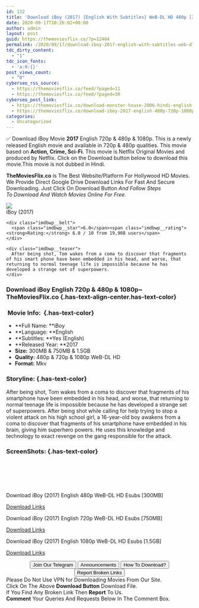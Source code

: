 ```yaml
---
id: 132
title: 'Download iBoy (2017) {English With Subtitles} WeB-DL HD 480p [300MB] || 720p [750MB] || 1080p [1.5GB]'
date: 2020-09-17T10:26:02+00:00
author: admin
layout: post
guid: https://themoviesflix.co/?p=12464
permalink: /2020/09/17/download-iboy-2017-english-with-subtitles-web-dl-hd-480p-300mb-720p-750mb-1080p-1-5gb/
tdc_dirty_content:
  - "1"
tdc_icon_fonts:
  - 'a:0:{}'
post_views_count:
  - "0"
cyberseo_rss_source:
  - https://themoviesflix.co/feed/?paged=11
  - https://themoviesflix.co/feed/?paged=30
cyberseo_post_link:
  - https://themoviesflix.co/download-monster-house-2006-hindi-english-480p-720p-1080p/
  - https://themoviesflix.co/download-iboy-2017-english-480p-720p-1080p/
categories:
  - Uncategorized
---
```

✅ Download iBoy&nbsp;Movie&nbsp;**2017**&nbsp;English&nbsp;720p&nbsp;&&nbsp;480p&nbsp;& 1080p. This is a newly released English movie and available in&nbsp;720p&nbsp;&&nbsp;480p&nbsp;qualities. This movie based on&nbsp;**Action, Crime, Sci-Fi**. This movie is Netflix Original Movies and produced by Netflix. Click on the Download button below to download this movie.This movie is not dubbed in Hindi.

**TheMoviesFlix.co**&nbsp;is The Best Website/Platform For Hollywood HD Movies. We Provide Direct Google Drive Download Links For Fast And Secure Downloading. Just Click On Download Button&nbsp;_And Follow Steps To&nbsp;Download And Watch Movies Online For Free._

<div class="imdbwp imdbwp--movie dark">
  <div class="imdbwp__thumb">
    <a class="imdbwp__link" target="_blank" title="iBoy" href="https://www.imdb.com/title/tt3171832/" rel="nofollow noopener noreferrer"><img class="imdbwp__img" src="https://m.media-amazon.com/images/M/MV5BNjQxODM2MDAyM15BMl5BanBnXkFtZTgwODc4MTE0MTI@._V1_SX300.jpg" /></a>
  </div>
  
  <div class="imdbwp__content">
    <div class="imdbwp__header">
      <span class="imdbwp__title">iBoy</span> (2017)
    </div>
    
    <div class="imdbwp__belt">
      <span class="imdbwp__star">6.0</span><span class="imdbwp__rating"><strong>Rating:</strong> 6.0 / 10 from 19,908 users</span>
    </div>
    
    <div class="imdbwp__teaser">
      After being shot, Tom wakes from a coma to discover that fragments of his smart phone have been embedded in his head, and worse, that returning to normal teenage life is impossible because he has developed a strange set of superpowers.
    </div>
  </div>
</div>

### Download iBoy English 720p & 480p & 1080p~ TheMoviesFlix.co {.has-text-align-center.has-text-color}

### &nbsp;Movie Info:&nbsp; {.has-text-color}

  * **Full Name:&nbsp;**iBoy
  * **Language:&nbsp;**English
  * **Subtitles:&nbsp;**Yes (English)
  * **Released Year:&nbsp;**2017
  * **Size:**&nbsp;300MB & 750MB & 1.5GB
  * **Quality:**&nbsp;480p & 720p & 1080p WeB-DL HD
  * **Format:**&nbsp;Mkv

### Storyline: {.has-text-color}

After being shot, Tom wakes from a coma to discover that fragments of his smartphone have been embedded in his head, and worse, that returning to normal teenage life is impossible because he has developed a strange set of superpowers. After being shot while calling for help trying to stop a violent attack on his high school girl, a 16-year-old boy awakens from a coma to discover that fragments of his smartphone have embedded in his brain, giving him superhero powers. He uses this knowledge and technology to exact revenge on the gang responsible for the attack.

### ScreenShots: {.has-text-color}

<div class="wp-block-image">
  <figure class="aligncenter"><img src="https://i.imgur.com/DhHyYBD.jpg" alt /></figure>
</div>

<div class="wp-block-image">
  <figure class="aligncenter"><img src="https://i.imgur.com/lSV62lN.jpg" alt /></figure>
</div>

<div class="wp-block-image">
  <figure class="aligncenter"><img src="https://i.imgur.com/qeNgS60.jpg" alt /></figure>
</div>

<div class="wp-block-image">
  <figure class="aligncenter"><img src="https://i.imgur.com/Y8ORfwE.jpg" alt /></figure>
</div>

<div class="wp-block-image">
  <figure class="aligncenter"><img src="https://i.imgur.com/CGrhB0k.jpg" alt /></figure>
</div>

<div class="wp-block-image">
  <figure class="aligncenter"><img src="https://i.imgur.com/LsE8OKb.jpg" alt /></figure>
</div>

<p class="has-text-align-center has-text-color has-medium-font-size">
  Download iBoy (2017) English 480p WeB-DL HD Esubs [300MB]
</p>

<span class="mb-center maxbutton-3-center"><span class="maxbutton-3-container mb-container"><a class="maxbutton-3 maxbutton maxbutton-post-button" target="_blank" rel="nofollow noopener noreferrer" href="https://coinquint.com/a12002/"><span class="mb-text">Download Links</span></a></span></span>

<p class="has-text-align-center has-text-color has-medium-font-size">
  Download iBoy (2017) English 720p WeB-DL HD Esubs [750MB]
</p>

<span class="mb-center maxbutton-3-center"><span class="maxbutton-3-container mb-container"><a class="maxbutton-3 maxbutton maxbutton-post-button" target="_blank" rel="nofollow noopener noreferrer" href="https://coinquint.com/a12006/"><span class="mb-text">Download Links</span></a></span></span>

<p class="has-text-align-center has-text-color has-medium-font-size">
  Download iBoy (2017) English 1080p WeB-DL HD Esubs [1.5GB]
</p>

<span class="mb-center maxbutton-3-center"><span class="maxbutton-3-container mb-container"><a class="maxbutton-3 maxbutton maxbutton-post-button" target="_blank" rel="nofollow noopener noreferrer" href="https://coinquint.com/a12008/"><span class="mb-text">Download Links</span></a></span></span>

<center>
</center>

<center>
  <a href="https://t.me/themoviesflixcom" target="_blank" data-wpel-link="external" rel="nofollow external noopener noreferrer"><button class="button button5">Join Our Telegram</button></a> <a href="https://themoviesflix.co/download-iboy-2017-english-480p-720p-1080p/#" target="_blank" data-wpel-link="external" rel="nofollow external noopener noreferrer"><button class="button button5">Announcements</button></a> <a href="https://themoviesflix.com/how-to-download/" target="_blank" data-wpel-link="external" rel="nofollow external noopener noreferrer"><button class="button button5">How To Download?</button></a> <a href="https://themoviesflix.co/download-iboy-2017-english-480p-720p-1080p/#" target="_blank" data-wpel-link="external" rel="nofollow external noopener noreferrer"><button class="button button5">Report Broken Links</button></a>
</center>

<div class="alert alert-danger">
  Please Do Not Use VPN for Downloading Movies From Our Site.
</div>

<div class="alert alert-success">
  Click On The Above <strong>Download Button</strong> Download File.
</div>

<div class="alert alert-warning">
  If You Find Any Broken Link Then <strong>Report</strong> To Us.
</div>

<div class="alert alert-info">
  <strong>Comment</strong> Your Queries And Requests Below In The Comment Box.
</div>